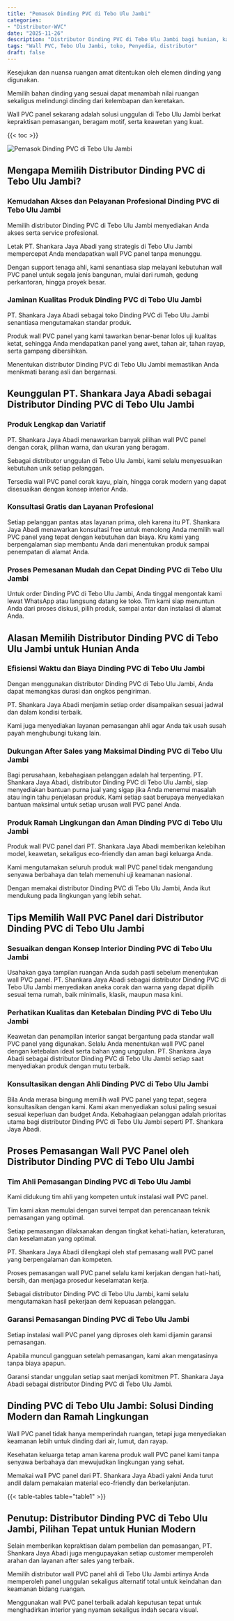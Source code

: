 ```yaml
---
title: "Pemasok Dinding PVC di Tebo Ulu Jambi"
categories: 
- "Distributor-WVC"
date: "2025-11-26"
description: "Distributor Dinding PVC di Tebo Ulu Jambi bagi hunian, kantor, dan gerai. Produk unggulan, beragam motif, warna elegan, dengan jasa instalasi dikerjakan oleh teknisi ahli dan garansi resmi!|Jasa penjualan Dinding PVC di Tebo Ulu Jambi untuk kebutuhan rumah, kantor, maupun ritel, dengan panel terbaik dan instalasi oleh teknisi berpengalaman dan kepastian resmi.|Pilihan Dinding PVC di Tebo Ulu Jambi yang terbukti bagi hunian, office, dan ritel, dengan panel berkualitas dan pemasangan dikerjakan oleh teknisi profesional dan jaminan resmi.|Penyediaan Dinding PVC di Tebo Ulu Jambi bagi rumah, perkantoran, serta toko, dengan produk berkualitas dan penempatan dikerjakan oleh tenaga ahli ahli, dilengkapi beserta kepastian resmi.}"
tags: "Wall PVC, Tebo Ulu Jambi, toko, Penyedia, distributor"
draft: false
---
```


Kesejukan dan nuansa ruangan amat ditentukan oleh elemen dinding yang digunakan.

Memilih bahan dinding yang sesuai dapat menambah nilai ruangan sekaligus melindungi dinding dari kelembapan dan keretakan.

Wall PVC panel sekarang adalah solusi unggulan di Tebo Ulu Jambi berkat kepraktisan pemasangan, beragam motif, serta keawetan yang kuat.

{{< toc >}}

![Pemasok Dinding PVC di Tebo Ulu Jambi](/images/Distributor-WVC/Pemasok-Dinding-PVC-di-Tebo-Ulu-Jambi.png)


## Mengapa Memilih Distributor Dinding PVC di Tebo Ulu Jambi?

### Kemudahan Akses dan Pelayanan Profesional Dinding PVC di Tebo Ulu Jambi

Memilih distributor Dinding PVC di Tebo Ulu Jambi menyediakan Anda akses serta service profesional.

Letak PT. Shankara Jaya Abadi yang strategis di Tebo Ulu Jambi mempercepat Anda mendapatkan wall PVC panel tanpa menunggu.

Dengan support tenaga ahli, kami senantiasa siap melayani kebutuhan wall PVC panel untuk segala jenis bangunan, mulai dari rumah, gedung perkantoran, hingga proyek besar.

### Jaminan Kualitas Produk Dinding PVC di Tebo Ulu Jambi

PT. Shankara Jaya Abadi sebagai toko Dinding PVC di Tebo Ulu Jambi senantiasa mengutamakan standar produk.

Produk wall PVC panel yang kami tawarkan benar-benar lolos uji kualitas ketat, sehingga Anda mendapatkan panel yang awet, tahan air, tahan rayap, serta gampang dibersihkan.

Menentukan distributor Dinding PVC di Tebo Ulu Jambi memastikan Anda menikmati barang asli dan bergarnasi.

## Keunggulan PT. Shankara Jaya Abadi sebagai Distributor Dinding PVC di Tebo Ulu Jambi

### Produk Lengkap dan Variatif

PT. Shankara Jaya Abadi menawarkan banyak pilihan wall PVC panel dengan corak, pilihan warna, dan ukuran yang beragam.

Sebagai distributor unggulan di Tebo Ulu Jambi, kami selalu menyesuaikan kebutuhan unik setiap pelanggan.

Tersedia wall PVC panel corak kayu, plain, hingga corak modern yang dapat disesuaikan dengan konsep interior Anda.

### Konsultasi Gratis dan Layanan Profesional

Setiap pelanggan pantas atas layanan prima, oleh karena itu PT. Shankara Jaya Abadi menawarkan konsultasi free untuk menolong Anda memilih wall PVC panel yang tepat dengan kebutuhan dan biaya. Kru kami yang berpengalaman siap membantu Anda dari menentukan produk sampai penempatan di alamat Anda.

### Proses Pemesanan Mudah dan Cepat Dinding PVC di Tebo Ulu Jambi

Untuk order Dinding PVC di Tebo Ulu Jambi, Anda tinggal mengontak kami lewat WhatsApp atau langsung datang ke toko. Tim kami siap menuntun Anda dari proses diskusi, pilih produk, sampai antar dan instalasi di alamat Anda.

## Alasan Memilih Distributor Dinding PVC di Tebo Ulu Jambi untuk Hunian Anda

### Efisiensi Waktu dan Biaya Dinding PVC di Tebo Ulu Jambi

Dengan menggunakan distributor Dinding PVC di Tebo Ulu Jambi, Anda dapat memangkas durasi dan ongkos pengiriman.

PT. Shankara Jaya Abadi menjamin setiap order disampaikan sesuai jadwal dan dalam kondisi terbaik.

Kami juga menyediakan layanan pemasangan ahli agar Anda tak usah susah payah menghubungi tukang lain.

### Dukungan After Sales yang Maksimal Dinding PVC di Tebo Ulu Jambi

Bagi perusahaan, kebahagiaan pelanggan adalah hal terpenting. PT. Shankara Jaya Abadi, distributor Dinding PVC di Tebo Ulu Jambi, siap menyediakan bantuan purna jual yang sigap jika Anda menemui masalah atau ingin tahu penjelasan produk. Kami setiap saat berupaya menyediakan bantuan maksimal untuk setiap urusan wall PVC panel Anda.

### Produk Ramah Lingkungan dan Aman Dinding PVC di Tebo Ulu Jambi

Produk wall PVC panel dari PT. Shankara Jaya Abadi memberikan kelebihan model, keawetan, sekaligus eco-friendly dan aman bagi keluarga Anda.

Kami mengutamakan seluruh produk wall PVC panel tidak mengandung senyawa berbahaya dan telah memenuhi uji keamanan nasional.

Dengan memakai distributor Dinding PVC di Tebo Ulu Jambi, Anda ikut mendukung pada lingkungan yang lebih sehat.

## Tips Memilih Wall PVC Panel dari Distributor Dinding PVC di Tebo Ulu Jambi

### Sesuaikan dengan Konsep Interior Dinding PVC di Tebo Ulu Jambi

Usahakan gaya tampilan ruangan Anda sudah pasti sebelum menentukan wall PVC panel. PT. Shankara Jaya Abadi sebagai distributor Dinding PVC di Tebo Ulu Jambi menyediakan aneka corak dan warna yang dapat dipilih sesuai tema rumah, baik minimalis, klasik, maupun masa kini.

### Perhatikan Kualitas dan Ketebalan Dinding PVC di Tebo Ulu Jambi

Keawetan dan penampilan interior sangat bergantung pada standar wall PVC panel yang digunakan. Selalu Anda menentukan wall PVC panel dengan ketebalan ideal serta bahan yang unggulan. PT. Shankara Jaya Abadi sebagai distributor Dinding PVC di Tebo Ulu Jambi setiap saat menyediakan produk dengan mutu terbaik.

### Konsultasikan dengan Ahli Dinding PVC di Tebo Ulu Jambi

Bila Anda merasa bingung memilih wall PVC panel yang tepat, segera konsultasikan dengan kami. Kami akan menyediakan solusi paling sesuai sesuai keperluan dan budget Anda. Kebahagiaan pelanggan adalah prioritas utama bagi distributor Dinding PVC di Tebo Ulu Jambi seperti PT. Shankara Jaya Abadi.

## Proses Pemasangan Wall PVC Panel oleh Distributor Dinding PVC di Tebo Ulu Jambi

### Tim Ahli Pemasangan Dinding PVC di Tebo Ulu Jambi

Kami didukung tim ahli yang kompeten untuk instalasi wall PVC panel.

Tim kami akan memulai dengan survei tempat dan perencanaan teknik pemasangan yang optimal.

Setiap pemasangan dilaksanakan dengan tingkat kehati-hatian, keteraturan, dan keselamatan yang optimal.

PT. Shankara Jaya Abadi dilengkapi oleh staf pemasang wall PVC panel yang berpengalaman dan kompeten.

Proses pemasangan wall PVC panel selalu kami kerjakan dengan hati-hati, bersih, dan menjaga prosedur keselamatan kerja.

Sebagai distributor Dinding PVC di Tebo Ulu Jambi, kami selalu mengutamakan hasil pekerjaan demi kepuasan pelanggan.

### Garansi Pemasangan Dinding PVC di Tebo Ulu Jambi

Setiap instalasi wall PVC panel yang diproses oleh kami dijamin garansi pemasangan.

Apabila muncul gangguan setelah pemasangan, kami akan mengatasinya tanpa biaya apapun.

Garansi standar unggulan setiap saat menjadi komitmen PT. Shankara Jaya Abadi sebagai distributor Dinding PVC di Tebo Ulu Jambi.

## Dinding PVC di Tebo Ulu Jambi: Solusi Dinding Modern dan Ramah Lingkungan

Wall PVC panel tidak hanya memperindah ruangan, tetapi juga menyediakan keamanan lebih untuk dinding dari air, lumut, dan rayap.

Kesehatan keluarga tetap aman karena produk wall PVC panel kami tanpa senyawa berbahaya dan mewujudkan lingkungan yang sehat.

Memakai wall PVC panel dari PT. Shankara Jaya Abadi yakni Anda turut andil dalam pemakaian material eco-friendly dan berkelanjutan.

{{< table-tables table="table1" >}}

## Penutup: Distributor Dinding PVC di Tebo Ulu Jambi, Pilihan Tepat untuk Hunian Modern

Selain memberikan kepraktisan dalam pembelian dan pemasangan, PT. Shankara Jaya Abadi juga mengupayakan setiap customer memperoleh arahan dan layanan after sales yang terbaik.

Memilih distributor wall PVC panel ahli di Tebo Ulu Jambi artinya Anda memperoleh panel unggulan sekaligus alternatif total untuk keindahan dan keamanan bidang ruangan.

Menggunakan wall PVC panel terbaik adalah keputusan tepat untuk menghadirkan interior yang nyaman sekaligus indah secara visual.
